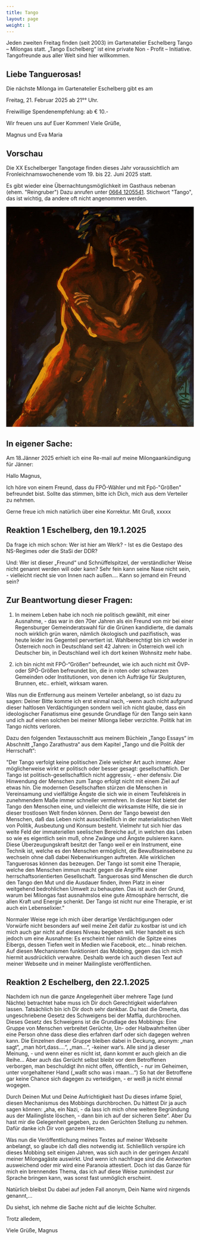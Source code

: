 ```yaml
---
title: Tango
layout: page
weight: 1
---
```


Jeden zweiten Freitag finden (seit 2003) im Gartenatelier Eschelberg Tango – Milongas statt. 
„Tango Eschelberg“ ist eine private Non - Profit – Initiative. Tangofreunde aus aller Welt sind hier willkommen.

## Liebe Tanguerosas!

Die nächste Milonga im Gartenatelier Eschelberg gibt es am

Freitag, 21. Februar 2025 ab 21°° Uhr.

Freiwillige Spendenempfehlung: ab € 10.-

Wir freuen uns auf Euer Kommen! Viele Grüße,

Magnus und Eva Maria

## Vorschau
Die XX Eschelberger Tangotage finden dieses Jahr voraussichtlich am Fronleichnamswochenende vom 19. bis 22. Juni 2025 statt.

Es gibt wieder eine Übernachtungsmöglichkeit im Gasthaus nebenan (ehem. "Reingruber") 
Dazu anrufen unter <a href="tel:+436641205541">0664 1205541</a>. Stichwort "Tango", das ist wichtig, da andere oft nicht angenommen werden.


![Tango1](/files/tango/TB12_248.jpg)



## In eigener Sache:

Am 18.Jänner 2025 erhielt ich eine Re-mail auf meine Milongaankündigung für Jänner:

Hallo Magnus, 

Ich höre von einem Freund, dass du FPÖ-Wähler und mit Fpö-"Größen" befreundet bist. Sollte das stimmen, bitte ich Dich, mich aus dem Verteiler zu nehmen. 

Gerne freue ich mich natürlich über eine Korrektur.
Mit Gruß,
xxxxx


## Reaktion 1 Eschelberg, den 19.1.2025

Da frage ich mich schon:
Wer ist hier am Werk? - Ist es die Gestapo des NS-Regimes oder die StaSi der DDR?

Und:
Wer ist dieser „Freund“ und Schnüffelspitzel, der verständlicher Weise nicht genannt werden will oder kann? Sehr fein kann seine Nase nicht sein, - vielleicht riecht sie von Innen nach außen…. Kann so jemand ein Freund sein?

## Zur Beantwortung dieser Fragen:

1. In meinem Leben habe ich noch nie politisch gewählt, mit einer Ausnahme, - das war in den 70er Jahren als ein Freund von mir bei einer Regensburger Gemeinderatswahl für die Grünen kandidierte, die damals noch wirklich grün waren, nämlich ökologisch und pazifistisch, was heute leider ins Gegenteil pervertiert ist.
Wahlberechtigt bin ich weder in Österreich noch in Deutschland seit 42 Jahren: in Österreich weil ich Deutscher bin, in Deutschland weil ich dort keinen Wohnsitz mehr habe.

2. ich bin nicht mit FPÖ-“Größen“ befreundet, wie ich auch nicht mit ÖVP- oder SPÖ-Größen befreundet bin, die in roten oder schwarzen Gemeinden oder Institutionen, von denen ich Aufträge für Skulpturen, Brunnen, etc.. erhielt, wirksam waren.

Was nun die Entfernung aus meinem Verteiler anbelangt, so ist dazu zu sagen:
Deiner Bitte komme ich erst einmal nach, -wenn auch nicht aufgrund dieser haltlosen Verdächtigungen sondern weil ich nicht glaube, dass ein ideologischer Fanatismus eine gesunde Grundlage für den Tango sein kann und ich auf einen solchen bei meiner Milonga lieber verzichte.
Politik hat im Tango nichts verloren.

Dazu den folgenden Textausschnitt aus meinem Büchlein „Tango Essays“ im Abschnitt „Tango Zarathustra“ aus dem Kapitel „Tango und die Politik der Herrschaft“:

"Der Tango verfolgt keine politischen Ziele welcher Art auch immer. Aber möglicherweise wirkt er politisch oder besser gesagt: gesellschaftlich. Der Tango ist politisch-gesellschaftlich nicht aggressiv, - eher defensiv. Die Hinwendung der Menschen zum Tango erfolgt nicht mit einem Ziel auf etwas hin. Die modernen Gesellschaften stürzen die Menschen in Vereinsamung und vielfältige Ängste die sich wie in einem Teufelskreis in zunehmendem Maße immer schneller vermehren.
In dieser Not bietet der Tango den Menschen eine, und vielleicht die wirksamste Hilfe, die sie in dieser trostlosen Welt finden können. Denn der Tango beweist den Menschen, daß das Leben nicht ausschließlich in der materialistischen Welt von Politik, Ausbeutung und Konsum besteht. Vielmehr tut sich hier das weite Feld der immateriellen seelischen Bereiche auf, in welchen das Leben so wie es eigentlich sein muß, ohne Zwänge und Ängste pulsieren kann. Diese Überzeugungskraft besitzt der Tango weil er ein Instrument, eine Technik ist, welche es den Menschen ermöglicht, die Bewußtseinsebene zu wechseln ohne daß dabei Nebenwirkungen auftreten. Alle wirklichen Tanguerosas können das bezeugen. Der Tango ist somit eine Therapie, welche den Menschen immun macht gegen die Angriffe einer herrschaftsorientierten Gesellschaft. Tanguerosas sind Menschen die durch den Tango den Mut und die Ausdauer finden, ihren Platz in einer weitgehend bedrohlichen Umwelt zu behaupten. Das ist auch der Grund, warum bei Milongas fast ausnahmslos eine gute Atmosphäre herrscht, die allen Kraft und Energie schenkt. Der Tango ist nicht nur eine Therapie, er ist auch ein Lebenselixier."


Normaler Weise rege ich mich über derartige Verdächtigungen oder Vorwürfe nicht besonders auf weil meine Zeit dafür zu kostbar ist und ich mich auch gar nicht auf dieses Niveau begeben will. Hier handelt es sich jedoch um eine Ausnahme: Es erscheint hier nämlich die Spitze eines Eibergs, dessen Tiefen weit in Medien wie Facebook, etc… hinab reichen. Auf diesen Mechanismen funktioniert das Mobbing, gegen das ich mich hiermit ausdrücklich verwahre. Deshalb werde ich auch diesen Text auf meiner Webseite und in meiner Mailingliste veröffentlichen.


## Reaktion 2 Eschelberg, den 22.1.2025

Nachdem ich nun die ganze Angelegenheit über mehrere Tage (und Nächte) betrachtet habe muss ich Dir doch Gerechtigkeit widerfahren lassen. Tatsächlich bin ich Dir doch sehr dankbar. Du hast die Omerta, das ungeschriebene Gesetz des Schweigens bei der Maffia, durchbrochen. Dieses Gesetz des Schweigens ist die Grundlage des Mobbings: Eine Gruppe von Menschen verbreitet Gerüchte, Un- oder Halbwahrheiten über eine Person ohne dass diese dies erfahren darf oder sich dagegen wehren kann. Die Einzelnen dieser Gruppe bleiben dabei in Deckung, anonym: „man sagt“, „man hört,dass….“, „man...“, -keiner war‘s. Alle sind ja dieser Meinung, - und wenn einer es nicht ist, dann kommt er auch gleich an die Reihe... Aber auch das Gerücht selbst bleibt vor dem Betroffenen verborgen, man beschuldigt ihn nicht offen, öffentlich, - nur im Geheimen, unter vorgehaltener Hand („waßt scho was i maan...“) So hat der Betroffene gar keine Chance sich dagegen zu verteidigen, - er weiß ja nicht einmal wogegen.

Durch Deinen Mut und Deine Aufrichtigkeit hast Du dieses infame Spiel, diesen Mechanismus des Mobbings durchbrochen. Du hättest Dir ja auch sagen können: „aha, ein Nazi, - da lass ich mich ohne weitere Begründung aus der Mailingliste löschen, - dann bin ich auf der sicheren Seite“. Aber Du hast mir die Gelegenheit gegeben, zu den Gerüchten Stellung zu nehmen. Dafür danke ich Dir von ganzem Herzen.

Was nun die Veröffentlichung meines Textes auf meiner Webseite anbelangt, so glaube ich daß dies notwendig ist. Schließlich verspüre ich dieses Mobbing seit einigen Jahren, was sich auch in der geringen Anzahl meiner Milongagäste auswirkt. Und wenn ich nachfrage sind die Antworten ausweichend oder mir wird eine Paranoia attestiert. Doch ist das Ganze für mich ein brennendes Thema, das ich auf diese Weise zumindest zur Sprache bringen kann, was sonst fast unmöglich erscheint.

Natürlich bleibst Du dabei auf jeden Fall anonym, Dein Name wird nirgends genannt,...

Du siehst, ich nehme die Sache nicht auf die leichte Schulter.

Trotz alledem,

Viele Grüße, Magnus


